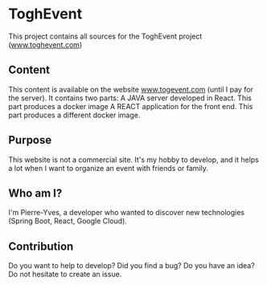 # ToghEvent

This project contains all sources for the ToghEvent project (www.toghevent.com)

## Content

This content is available on the website www.togevent.com (until I pay for the server). It contains two parts:
A JAVA server developed in React. This part produces a docker image A REACT application for the front end. This part
produces a different docker image.

## Purpose

This website is not a commercial site. It's my hobby to develop, and it helps a lot when I want to organize an event
with friends or family.

## Who am I?

I'm Pierre-Yves, a developer who wanted to discover new technologies (Spring Boot, React, Google Cloud).

## Contribution

Do you want to help to develop? Did you find a bug? Do you have an idea? Do not hesitate to create an issue.
